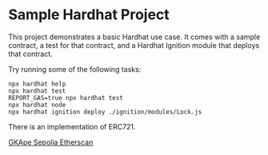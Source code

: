 # Sample Hardhat Project

This project demonstrates a basic Hardhat use case. It comes with a sample contract, a test for that contract, and a Hardhat Ignition module that deploys that contract.

Try running some of the following tasks:

```shell
npx hardhat help
npx hardhat test
REPORT_GAS=true npx hardhat test
npx hardhat node
npx hardhat ignition deploy ./ignition/modules/Lock.js
```

There is an implementation of ERC721.

[GKApe Sepolia Etherscan](https://sepolia.etherscan.io/address/0x563ef57ca2eC90badFACd88138Ca1CdF5E80c969)
